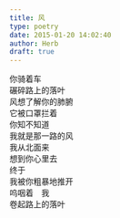 ```yaml
---  
title: 风  
type: poetry  
date: 2015-01-20 14:02:40  
author: Herb  
draft: true
---  
```

你骑着车  
碾碎路上的落叶  
风想了解你的肺腑  
它被口罩拦着    
你知不知道  
我就是那一路的风  
我从北面来  
想到你心里去    
终于  
我被你粗暴地推开  
呜咽着　我  
卷起路上的落叶